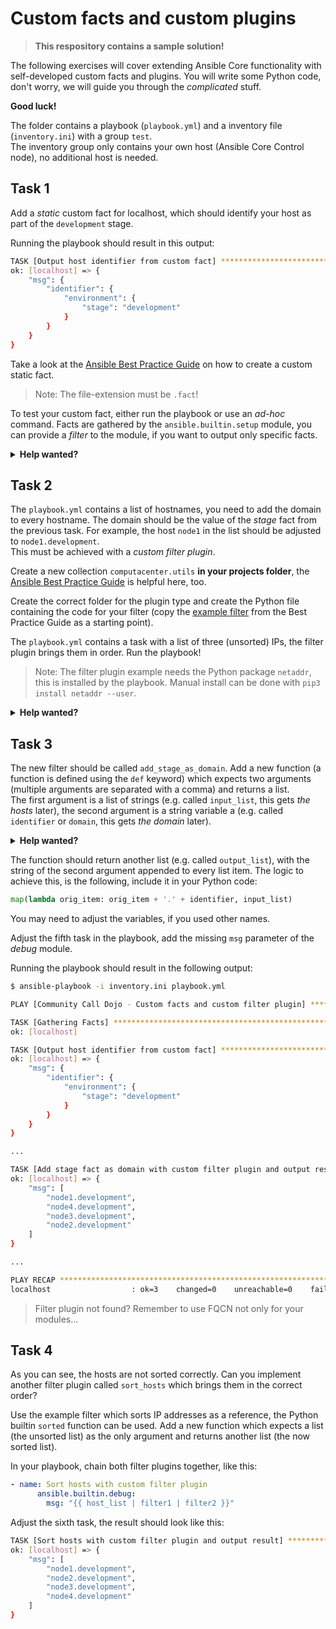 # Custom facts and custom plugins

> **This respository contains a sample solution!**

The following exercises will cover extending Ansible Core functionality with self-developed custom facts and plugins. You will write some Python code, don't worry, we will guide you through the *complicated* stuff.

**Good luck!**

The folder contains a playbook (`playbook.yml`) and a inventory file (`inventory.ini`) with a group `test`.  
The inventory group only contains your own host (Ansible Core Control node), no additional host is needed.

## Task 1

Add a *static* custom fact for localhost, which should identify your host as part of the `development` stage.

Running the playbook should result in this output:

```bash
TASK [Output host identifier from custom fact] *********************************************************************
ok: [localhost] => {
    "msg": {
        "identifier": {
            "environment": {
                "stage": "development"
            }
        }
    }
}
```

Take a look at the [Ansible Best Practice Guide](https://timgrt.github.io/Ansible-Best-Practices/development/extending/#static-facts) on how to create a custom static fact.

> Note: The file-extension must be `.fact`! 

To test your custom fact, either run the playbook or use an *ad-hoc* command. Facts are gathered by the `ansible.builtin.setup` module, you can provide a *filter* to the module, if you want to output only specific facts.

<p>
<details>
<summary><b>Help wanted?</b></summary>

Use the following ad-hoc command to output custom facts:

```bash
ansible -i inventory.ini test -m ansible.builtin.setup -a filter=ansible_local
```

</details>
</p>

## Task 2

The `playbook.yml` contains a list of hostnames, you need to add the domain to every hostname. The domain should be the value of the *stage* fact from the previous task. For example, the host `node1` in the list should be adjusted to `node1.development`.  
This must be achieved with a *custom filter plugin*.

Create a new collection `computacenter.utils` **in your projects folder**, the [Ansible Best Practice Guide](https://timgrt.github.io/Ansible-Best-Practices/development/extending/#store-custom-content) is helpful here, too.

Create the correct folder for the plugin type and create the Python file containing the code for your filter (copy the [example filter](https://timgrt.github.io/Ansible-Best-Practices/development/extending/#filter-plugins) from the Best Practice Guide as a starting point).

The `playbook.yml` contains a task with a list of three (unsorted) IPs, the filter plugin brings them in order. Run the playbook!

> Note: The filter plugin example needs the Python package `netaddr`, this is installed by the playbook. Manual install can be done with `pip3 install netaddr --user`.

<p>
<details>
<summary><b>Help wanted?</b></summary>

Ensure that your project has the following structure:

```bash
.
├── README.md
├── collections
│   └── ansible_collections
│       └── computacenter
│           └── utils
│               ├── README.md
│               ├── galaxy.yml
│               └── plugins
│                   ├── README.md
│                   └── filter
│                       └── cc_filter_plugins.py
├── inventory.ini
└── playbook.yml
```

</details>
</p>

## Task 3

The new filter should be called `add_stage_as_domain`. Add a new function (a function is defined using the `def` keyword) which expects two arguments (multiple arguments are separated with a comma) and returns a list.  
The first argument is a list of strings (e.g. called `input_list`, this gets *the hosts* later), the second argument is a string variable a (e.g. called `identifier` or `domain`, this gets *the domain* later).  

<p>
<details>
<summary><b>Help wanted?</b></summary>

This is the defintion start:

```python
def add_stage_as_domain(input_list, identifier):
```

</details>
</p>

The function should return another list (e.g. called `output_list`), with the string of the second argument appended to every list item. The logic to achieve this, is the following, include it in your Python code:

```python
map(lambda orig_item: orig_item + '.' + identifier, input_list)
```

You may need to adjust the variables, if you used other names.

Adjust the fifth task in the playbook, add the missing `msg` parameter of the *debug* module.

Running the playbook should result in the following output:

```bash
$ ansible-playbook -i inventory.ini playbook.yml 

PLAY [Community Call Dojo - Custom facts and custom filter plugin] *************************************************

TASK [Gathering Facts] *********************************************************************************************
ok: [localhost]

TASK [Output host identifier from custom fact] *********************************************************************
ok: [localhost] => {
    "msg": {
        "identifier": {
            "environment": {
                "stage": "development"
            }
        }
    }
}

...

TASK [Add stage fact as domain with custom filter plugin and output result] ****************************************
ok: [localhost] => {
    "msg": [
        "node1.development",
        "node4.development",
        "node3.development",
        "node2.development"
    ]
}

...

PLAY RECAP *********************************************************************************************************
localhost                  : ok=3    changed=0    unreachable=0    failed=0    skipped=0    rescued=0    ignored=0   

```

> Filter plugin not found? Remember to use FQCN not only for your modules...

## Task 4

As you can see, the hosts are not sorted correctly. Can you implement another filter plugin called `sort_hosts` which brings them in the correct order?

Use the example filter which sorts IP addresses as a reference, the Python builtin `sorted` function can be used. Add a new function which expects a list (the unsorted list) as the only argument and returns another list (the now sorted list).

In your playbook, chain both filter plugins together, like this:

```yaml
- name: Sort hosts with custom filter plugin
      ansible.builtin.debug:
        msg: "{{ host_list | filter1 | filter2 }}"
```

Adjust the sixth task, the result should look like this:

```bash
TASK [Sort hosts with custom filter plugin and output result] *************************************
ok: [localhost] => {
    "msg": [
        "node1.development",
        "node2.development",
        "node3.development",
        "node4.development"
    ]
}
```
